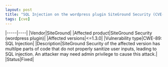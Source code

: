 ```yaml
---
layout: post
title: "SQL Injection on the wordpress plugin SiteGround Security (CVE-2023-0234)"
tags: [cve]
---
```


|-----|----|
|Vendor|SiteGround|
|Affected product|SiteGround Security (wordpress plugin)|
|Affected versions|<=1.3.0|
|Vulnerability type|CWE-89: SQL Injection|
|Description|SiteGround Security of the affected version has multilpe parts of code that do not properly sanitize user inputs, leading to SQL injection. An attacker may need admin privilege to cause this attack.|
|Status|Fixed|
